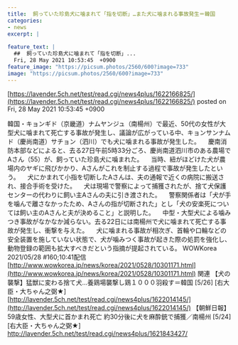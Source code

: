 ```yaml
---
title:  飼っていた珍島犬に噛まれて「指を切断」…また犬に噛まれる事故発生＝韓国   
categories:
- news
excerpt: |
  
feature_text: |
  ##  飼っていた珍島犬に噛まれて「指を切断」...
  Fri, 28 May 2021 10:53:45  +0900
feature_image: "https://picsum.photos/2560/600?image=733"
image: "https://picsum.photos/2560/600?image=733"
---
```


[https://lavender.5ch.net/test/read.cgi/news4plus/1622166825/](https://lavender.5ch.net/test/read.cgi/news4plus/1622166825/)
posted on Fri, 28 May 2021 10:53:45  +0900

<!--more-->

韓国・キョンギド（京畿道）ナムヤンジュ（南楊州）で最近、50代の女性が大型犬に噛まれて死亡する事故が発生し、議論が広がっている中、キョンサンナムド（慶尚南道）サチョン（泗川）でも犬に噛まれる事故が発生した。 　慶南消防本部などによると、去る27日午前5時33分ごろ、慶尚南道泗川市のある農場でAさん（55）が、飼っていた珍島犬に噛まれた。 　当時、紐がほどけた犬が農場内のヤギに飛びかかり、Aさんがこれを制止する過程で事故が発生したという。 　犬にかまれて小指を切断したAさんは、夫の通報で近くの病院に搬送され、接合手術を受けた。 　犬は現場で警察によって捕獲されたが、捨て犬保護センターの代わりに飼い主Aさんの夫に引き渡された。 　警察関係者は「犬が手を噛んで離さなかったため、Aさんの指が切断された」とし「犬の安楽死については飼い主のAさんと夫が決めること」と説明した。 　中型・大型犬による噛みつき事故がなかなか減らない。去る22日には南楊州で犬に噛まれて死亡する事故が発生し、衝撃を与えた。 　犬に噛まれる事故が相次ぎ、首輪や口輪などの安全装置を施していない状態で、犬が噛みつく事故が起きた際の処罰を強化し、動物登録の範囲も拡大すべきだという指摘が提起されている。 WOWKorea 2021/05/28 #160;10:41配信 [http://www.wowkorea.jp/news/korea/2021/0528/10301171.html](http://www.wowkorea.jp/news/korea/2021/0528/10301171.html) 関連 【犬の襲撃】猛獣に変わる捨て犬…養鶏場襲撃し鶏１０００羽殺す＝韓国 [5/26] [右大臣・大ちゃん之弼★] [http://lavender.5ch.net/test/read.cgi/news4plus/1622014145/](http://lavender.5ch.net/test/read.cgi/news4plus/1622014145/) 【朝鮮日報】59歳女性、大型犬に首かまれ死亡 約30分後に犬を麻酔銃で捕獲／南楊州 [5/24] [右大臣・大ちゃん之弼★] http://lavender.5ch.net/test/read.cgi/news4plus/1621843427/
